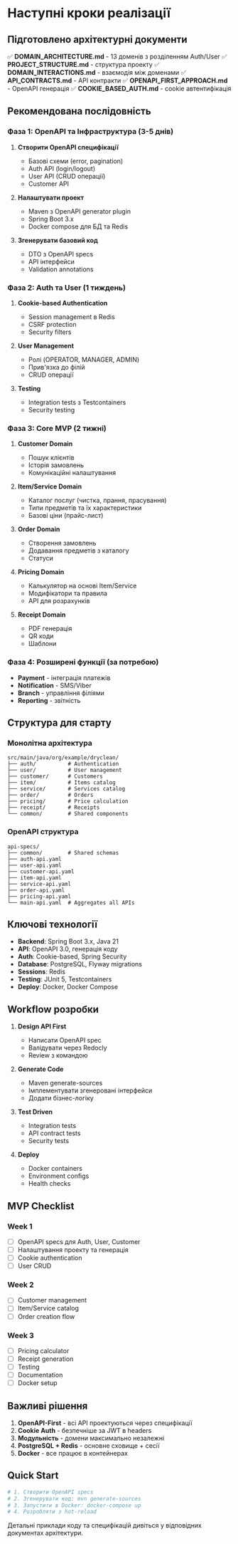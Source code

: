 # Наступні кроки реалізації

## Підготовлено архітектурні документи

✅ **DOMAIN_ARCHITECTURE.md** - 13 доменів з розділенням Auth/User
✅ **PROJECT_STRUCTURE.md** - структура проекту
✅ **DOMAIN_INTERACTIONS.md** - взаємодія між доменами
✅ **API_CONTRACTS.md** - API контракти
✅ **OPENAPI_FIRST_APPROACH.md** - OpenAPI генерація
✅ **COOKIE_BASED_AUTH.md** - cookie автентифікація

## Рекомендована послідовність

### Фаза 1: OpenAPI та Інфраструктура (3-5 днів)

1. **Створити OpenAPI специфікації**
   - Базові схеми (error, pagination)
   - Auth API (login/logout)
   - User API (CRUD операції)
   - Customer API

2. **Налаштувати проект**
   - Maven з OpenAPI generator plugin
   - Spring Boot 3.x
   - Docker compose для БД та Redis

3. **Згенерувати базовий код**
   - DTO з OpenAPI specs
   - API інтерфейси
   - Validation annotations

### Фаза 2: Auth та User (1 тиждень)

1. **Cookie-based Authentication**
   - Session management в Redis
   - CSRF protection
   - Security filters

2. **User Management**
   - Ролі (OPERATOR, MANAGER, ADMIN)
   - Прив'язка до філій
   - CRUD операції

3. **Testing**
   - Integration tests з Testcontainers
   - Security testing

### Фаза 3: Core MVP (2 тижні)

1. **Customer Domain**
   - Пошук клієнтів
   - Історія замовлень
   - Комунікаційні налаштування

2. **Item/Service Domain** 
   - Каталог послуг (чистка, прання, прасування)
   - Типи предметів та їх характеристики
   - Базові ціни (прайс-лист)

3. **Order Domain**
   - Створення замовлень
   - Додавання предметів з каталогу
   - Статуси

4. **Pricing Domain**
   - Калькулятор на основі Item/Service
   - Модифікатори та правила
   - API для розрахунків

5. **Receipt Domain**
   - PDF генерація
   - QR коди
   - Шаблони

### Фаза 4: Розширені функції (за потребою)

- **Payment** - інтеграція платежів
- **Notification** - SMS/Viber
- **Branch** - управління філіями
- **Reporting** - звітність

## Структура для старту

### Монолітна архітектура
```
src/main/java/org/example/dryclean/
├── auth/          # Authentication
├── user/          # User management  
├── customer/      # Customers
├── item/          # Items catalog
├── service/       # Services catalog
├── order/         # Orders
├── pricing/       # Price calculation
├── receipt/       # Receipts
└── common/        # Shared components
```

### OpenAPI структура
```
api-specs/
├── common/        # Shared schemas
├── auth-api.yaml
├── user-api.yaml
├── customer-api.yaml
├── item-api.yaml
├── service-api.yaml
├── order-api.yaml
├── pricing-api.yaml
└── main-api.yaml  # Aggregates all APIs
```

## Ключові технології

- **Backend**: Spring Boot 3.x, Java 21
- **API**: OpenAPI 3.0, генерація коду
- **Auth**: Cookie-based, Spring Security
- **Database**: PostgreSQL, Flyway migrations
- **Sessions**: Redis
- **Testing**: JUnit 5, Testcontainers
- **Deploy**: Docker, Docker Compose

## Workflow розробки

1. **Design API First**
   - Написати OpenAPI spec
   - Валідувати через Redocly
   - Review з командою

2. **Generate Code**
   - Maven generate-sources
   - Імплементувати згенеровані інтерфейси
   - Додати бізнес-логіку

3. **Test Driven**
   - Integration tests
   - API contract tests
   - Security tests

4. **Deploy**
   - Docker containers
   - Environment configs
   - Health checks

## MVP Checklist

### Week 1
- [ ] OpenAPI specs для Auth, User, Customer
- [ ] Налаштування проекту та генерація
- [ ] Cookie authentication
- [ ] User CRUD

### Week 2
- [ ] Customer management
- [ ] Item/Service catalog
- [ ] Order creation flow

### Week 3
- [ ] Pricing calculator
- [ ] Receipt generation
- [ ] Testing
- [ ] Documentation
- [ ] Docker setup

## Важливі рішення

1. **OpenAPI-First** - всі API проектуються через специфікації
2. **Cookie Auth** - безпечніше за JWT в headers
3. **Модульність** - домени максимально незалежні
4. **PostgreSQL + Redis** - основне сховище + сесії
5. **Docker** - все працює в контейнерах

## Quick Start

```bash
# 1. Створити OpenAPI specs
# 2. Згенерувати код: mvn generate-sources
# 3. Запустити в Docker: docker-compose up
# 4. Розробляти з hot-reload
```

Детальні приклади коду та специфікацій дивіться у відповідних документах архітектури.